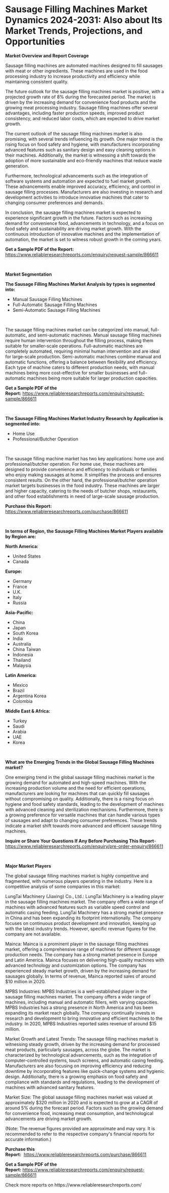 <p><h1>Sausage Filling Machines Market Dynamics 2024-2031: Also about Its Market Trends, Projections, and Opportunities</h1></p><p><strong>Market Overview and Report Coverage</strong></p>
<p><p>Sausage filling machines are automated machines designed to fill sausages with meat or other ingredients. These machines are used in the food processing industry to increase productivity and efficiency while maintaining consistent quality.</p><p>The future outlook for the sausage filling machines market is positive, with a projected growth rate of 8% during the forecasted period. The market is driven by the increasing demand for convenience food products and the growing meat processing industry. Sausage filling machines offer several advantages, including faster production speeds, improved product consistency, and reduced labor costs, which are expected to drive market growth.</p><p>The current outlook of the sausage filling machines market is also promising, with several trends influencing its growth. One major trend is the rising focus on food safety and hygiene, with manufacturers incorporating advanced features such as sanitary design and easy cleaning options in their machines. Additionally, the market is witnessing a shift towards the adoption of more sustainable and eco-friendly machines that reduce waste generation.</p><p>Furthermore, technological advancements such as the integration of software systems and automation are expected to fuel market growth. These advancements enable improved accuracy, efficiency, and control in sausage filling processes. Manufacturers are also investing in research and development activities to introduce innovative machines that cater to changing consumer preferences and demands.</p><p>In conclusion, the sausage filling machines market is expected to experience significant growth in the future. Factors such as increasing demand for convenience food, advancements in technology, and a focus on food safety and sustainability are driving market growth. With the continuous introduction of innovative machines and the implementation of automation, the market is set to witness robust growth in the coming years.</p></p>
<p><strong>Get a Sample PDF of the Report:</strong> <a href="https://www.reliableresearchreports.com/enquiry/request-sample/866611">https://www.reliableresearchreports.com/enquiry/request-sample/866611</a></p>
<p>&nbsp;</p>
<p><strong>Market Segmentation</strong></p>
<p><strong>The Sausage Filling Machines Market Analysis by types is segmented into:</strong></p>
<p><ul><li>Manual Sausage Filling Machines</li><li>Full-Automatic Sausage Filling Machines</li><li>Semi-Automatic Sausage Filling Machines</li></ul></p>
<p>&nbsp;</p>
<p><p>The sausage filling machines market can be categorized into manual, full-automatic, and semi-automatic machines. Manual sausage filling machines require human intervention throughout the filling process, making them suitable for smaller-scale operations. Full-automatic machines are completely automated, requiring minimal human intervention and are ideal for large-scale production. Semi-automatic machines combine manual and automatic functions, offering a balance between flexibility and efficiency. Each type of machine caters to different production needs, with manual machines being more cost-effective for smaller businesses and full-automatic machines being more suitable for larger production capacities.</p></p>
<p><strong>Get a Sample PDF of the Report:</strong>&nbsp;<a href="https://www.reliableresearchreports.com/enquiry/request-sample/866611">https://www.reliableresearchreports.com/enquiry/request-sample/866611</a></p>
<p>&nbsp;</p>
<p><strong>The Sausage Filling Machines Market Industry Research by Application is segmented into:</strong></p>
<p><ul><li>Home Use</li><li>Professional/Butcher Operation</li></ul></p>
<p>&nbsp;</p>
<p><p>The sausage filling machine market has two key applications: home use and professional/butcher operation. For home use, these machines are designed to provide convenience and efficiency to individuals or families who enjoy making sausages at home. It simplifies the process and ensures consistent results. On the other hand, the professional/butcher operation market targets businesses in the food industry. These machines are larger and higher capacity, catering to the needs of butcher shops, restaurants, and other food establishments in need of large-scale sausage production.</p></p>
<p><strong>Purchase this Report:</strong>&nbsp; <a href="https://www.reliableresearchreports.com/purchase/866611">https://www.reliableresearchreports.com/purchase/866611</a></p>
<p>&nbsp;</p>
<p><strong>In terms of Region, the Sausage Filling Machines Market Players available by Region are:</strong></p>
<p>
    <p> <strong> North America: </strong>
        <ul>
            <li>United States</li>
            <li>Canada</li>
        </ul>
        </p> 
    <p> <strong> Europe: </strong>
        <ul>
            <li>Germany</li>
            <li>France</li>
            <li>U.K.</li>
            <li>Italy</li>
            <li>Russia</li>
        </ul>
        </p> 
    <p> <strong> Asia-Pacific: </strong>
        <ul>
            <li>China</li>
            <li>Japan</li>
            <li>South Korea</li>
            <li>India</li>
            <li>Australia</li>
            <li>China Taiwan</li>
            <li>Indonesia</li>
            <li>Thailand</li>
            <li>Malaysia</li>
        </ul>
        </p> 
    <p> <strong> Latin America: </strong>
        <ul>
            <li>Mexico</li>
            <li>Brazil</li>
            <li>Argentina Korea</li>
            <li>Colombia</li>
        </ul>
        </p> 
    <p> <strong> Middle East & Africa: </strong>
        <ul>
            <li>Turkey</li>
            <li>Saudi</li>
            <li>Arabia</li>
            <li>UAE</li>
            <li>Korea</li>
        </ul>
    </p>
    </p>
<p>&nbsp;</p>
<p><strong>What are the Emerging Trends in the Global Sausage Filling Machines market?</strong></p>
<p><p>One emerging trend in the global sausage filling machines market is the growing demand for automated and high-speed machines. With the increasing production volume and the need for efficient operations, manufacturers are looking for machines that can quickly fill sausages without compromising on quality. Additionally, there is a rising focus on hygiene and food safety standards, leading to the development of machines with advanced cleaning and sterilization mechanisms. Furthermore, there is a growing preference for versatile machines that can handle various types of sausages and adapt to changing consumer preferences. These trends indicate a market shift towards more advanced and efficient sausage filling machines.</p></p>
<p><strong>Inquire or Share Your Questions If Any Before Purchasing This Report</strong>- <a href="https://www.reliableresearchreports.com/enquiry/pre-order-enquiry/866611">https://www.reliableresearchreports.com/enquiry/pre-order-enquiry/866611</a></p>
<p>&nbsp;</p>
<p><strong>Major Market Players</strong></p>
<p><p>The global sausage filling machines market is highly competitive and fragmented, with numerous players operating in the industry. Here is a competitive analysis of some companies in this market:</p><p>LungTai Machinery (Jiaxing) Co., Ltd.: LungTai Machinery is a leading player in the sausage filling machines market. The company offers a wide range of machines with advanced features such as variable speed control and automatic casing feeding. LungTai Machinery has a strong market presence in China and has been expanding its footprint internationally. The company focuses on continuous product development and innovation, keeping up with the latest industry trends. However, specific revenue figures for the company are not available.</p><p>Mainca: Mainca is a prominent player in the sausage filling machines market, offering a comprehensive range of machines for different sausage production needs. The company has a strong market presence in Europe and Latin America. Mainca focuses on delivering high-quality machines with advanced technology and customization options. The company has experienced steady market growth, driven by the increasing demand for sausages globally. In terms of revenue, Mainca reported sales of around $10 million in 2020.</p><p>MPBS Industries: MPBS Industries is a well-established player in the sausage filling machines market. The company offers a wide range of machines, including manual and automatic fillers, with varying capacities. MPBS Industries has a strong presence in North America and has been expanding its market reach globally. The company continually invests in research and development to bring innovative and efficient machines to the industry. In 2020, MPBS Industries reported sales revenue of around $15 million.</p><p>Market Growth and Latest Trends: The sausage filling machines market is witnessing steady growth, driven by the increasing demand for processed meat products, particularly sausages, across the globe. The market is characterized by technological advancements, such as the integration of computer-controlled systems, touch screens, and automatic casing feeding. Manufacturers are also focusing on improving efficiency and reducing downtime by incorporating features like quick-change systems and hygienic design. Additionally, there is a growing emphasis on food safety and compliance with standards and regulations, leading to the development of machines with advanced sanitary features.</p><p>Market Size: The global sausage filling machines market was valued at approximately $320 million in 2020 and is expected to grow at a CAGR of around 5% during the forecast period. Factors such as the growing demand for convenience food, increasing meat consumption, and technological advancements are driving market growth.</p><p>(Note: The revenue figures provided are approximate and may vary. It is recommended to refer to the respective company's financial reports for accurate information.)</p></p>
<p><strong>Purchase this Report:</strong>&nbsp;&nbsp;<a href="https://www.reliableresearchreports.com/purchase/866611">https://www.reliableresearchreports.com/purchase/866611</a></p>
<p></p>
<p><strong>Get a Sample PDF of the Report:</strong>&nbsp;<a href="https://www.reliableresearchreports.com/enquiry/request-sample/866611">https://www.reliableresearchreports.com/enquiry/request-sample/866611</a></p>
<p>Check more reports on https://www.reliableresearchreports.com/</p>